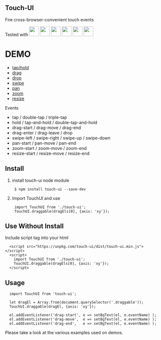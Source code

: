 Touch-UI
---------
Fire cross-browser-convenient touch events

Tested with
<img src="https://ci.testling.com/_/images/chrome.png" width=32 />
<img src="https://ci.testling.com/_/images/firefox.png" width=32 />
<img src="https://ci.testling.com/_/images/safari.png" width=32 />
<img src="https://ci.testling.com/_/images/iphone.png" width=32 />
<img src="https://ci.testling.com/_/images/ipad.png" width=32 />
<img src="https://ci.testling.com/_/images/android-browser.png" width=32 />

DEMO
====
* [tap/hold](https://rawgit.com/allenhwkim/touch-ui/master/demo/index.html#tap-hold)
* [drag](https://rawgit.com/allenhwkim/touch-ui/master/demo/index.html#drag)
* [drop](https://rawgit.com/allenhwkim/touch-ui/master/demo/index.html#drop)
* [swipe](https://rawgit.com/allenhwkim/touch-ui/master/demo/index.html#swipe)
* [pan](https://rawgit.com/allenhwkim/touch-ui/master/demo/index.html#pan)
* [zoom](https://rawgit.com/allenhwkim/touch-ui/master/demo/index.html#zoom)
* [resize](https://rawgit.com/allenhwkim/touch-ui/master/demo/index.html#resize)

Events
* tap / double-tap / triple-tap
* hold / tap-and-hold / double-tap-and-hold
* drag-start / drag-move / drag-end 
* drag-enter / drag-leave / drop
* swipe-left / swipe-right / swipe-up / swipe-down
* pan-start / pan-move / pan-end
* zoom-start / zoom-move / zoom-end
* resize-start / resize-move / resize-end

## Install

1. install touch-ui node module

        $ npm install touch-ui --save-dev

2. Import TouchUI and use

        import TouchUI from './touch-ui';
        TouchUI.draggable(dragEls[0], {axis: 'xy'});

## Use Without Install

Include script tag into your html

      <script src="https://unpkg.com/touch-ui/dist/touch-ui.min.js"></script>
      <script>
        import TouchUI from './touch-ui';
        TouchUI.draggable(dragEls[0], {axis: 'xy'});
      </script>

## Usage


      import TouchUI from 'touch-ui';
    
      let dragEl = Array.from(document.querySelector('.draggable'));
      TouchUI.draggable(dragEl, {axis: 'xy'});

      el.addEventListener('drag-start', e => setBgText(el, e.eventName) );
      el.addEventListener('drag-move',  e => setBgText(el, e.eventName) );
      el.addEventListener('drag-end',   e => setBgText(el, e.eventName) );

Please take a look at the various examples used on demos.
